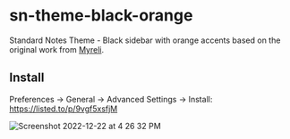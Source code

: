 # sn-theme-black-orange
Standard Notes Theme - Black sidebar with orange accents based on the original work from [Myreli](https://github.com/myreli).

## Install

Preferences → General → Advanced Settings → Install: https://listed.to/p/9vgf5xsfjM

![Screenshot 2022-12-22 at 4 26 32 PM](https://user-images.githubusercontent.com/39970655/209228941-5abfd3ba-35ad-4970-83e2-cd6b1496b422.png)

